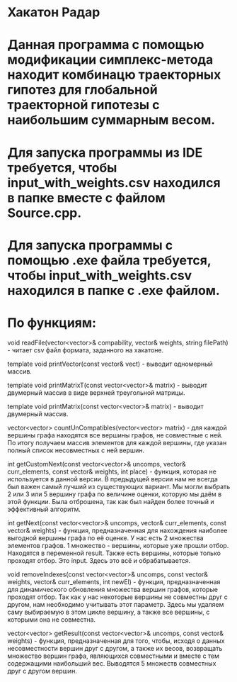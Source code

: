 # Хакатон Радар
# Данная программа с помощью модификации симплекс-метода находит комбинацю траекторных гипотез для глобальной траекторной гипотезы с наибольшим суммарным весом.
# Для запуска программы из IDE требуется, чтобы input_with_weights.csv находился в папке вместе с файлом Source.cpp.
# Для запуска программы с помощью .exe файла требуется, чтобы input_with_weights.csv находился в папке с .exe файлом.

# По функциям:
void readFile(vector<vector<int>>& compability, vector<double>& weights, string filePath) - читает csv файл формата, заданного на хакатоне.

template<typename T> void printVector(const vector<T>& vect) - выводит одномерный массив.

template<typename T> void printMatrixT(const vector<vector<T>>& matrix) - выводит двумерный массив в виде верхней треугольной матрицы.

template<typename T> void printMatrix(const vector<vector<T>>& matrix) - выводит двумерный массив.

vector<vector<int>> countUnCompatibles(vector<vector<int>> matrix) - для каждой вершины графа находятся все вершины графов, не совместные с ней. По итогу получаем массив элементов для каждой вершины, где указан полный список несовместных с ней вершин.

int getCustomNext(const vector<vector<int>>& uncomps, vector<int>& curr_elements, const vector<double>& weights, int place) - функция, которая не используется в данной версии. В предыдущей версии нам не всегда был важен самый лучший из существующих вариант. Мы могли выбрать 2 или 3 или 5 вершину графа по величине оценки, которую мы даём в этой функции. Была отброшена, так как был найден более точный и эффективный алгоритм.

int getNext(const vector<vector<int>>& uncomps, vector<int>& curr_elements, const vector<double>& weights) - функция, предназначенная для нахождения наиболее выгодной вершины графа по её оценке. У нас есть 2 множества элементов графов. 1 множество - вершины, которые уже прошли отбор. Находятся в переменной result. Также есть вершины, которые только проходят отбор. Это input. Здесь это всё и обрабатывается.

void removeIndexes(const vector<vector<int>>& uncomps, const vector<double>& weights, vector<int>& curr_elements, int newEl) - функция, предназначенная для динамического обновления множества вершин графов, которые проходят отбор. Так как у нас некоторые вершины не совместны друг с другом, нам необходимо учитывать этот параметр. Здесь мы удаляем саму выбираемую в этом цикле вершину, а также все вершины, с которыми она не совместна.

vector<vector<int>> getResult(const vector<vector<int>>& uncomps, const vector<double>& weights) - функция, предназначенная для того, чтобы, исходя о данных несовместности вершин друг с другом, а также их весов, возвращать множество вершин графа, являющихся совместными и вместе с тем содержащими наибольший вес. Выводятся 5 множеств совместных друг с другом вершин.

